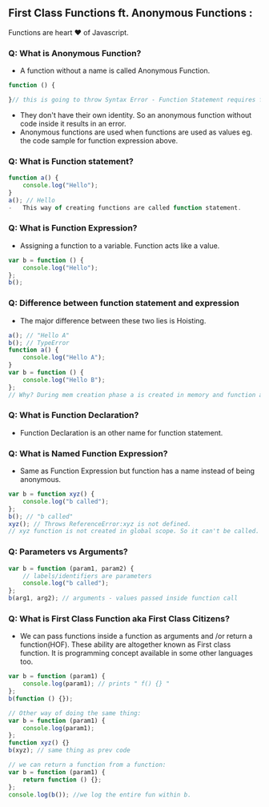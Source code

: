 ## First Class Functions ft. Anonymous Functions :

Functions are heart ♥ of Javascript.

### Q: What is Anonymous Function?

-   A function without a name is called Anonymous Function.

```js
function () {

}// this is going to throw Syntax Error - Function Statement requires function name.
```

-   They don't have their own identity. So an anonymous function without code inside it results in an error.
-   Anonymous functions are used when functions are used as values eg. the code sample for function expression above.

### Q: What is Function statement?

```js
function a() {
    console.log("Hello");
}
a(); // Hello
-   This way of creating functions are called function statement.
```

### Q: What is Function Expression?

-   Assigning a function to a variable. Function acts like a value.

```js
var b = function () {
    console.log("Hello");
};
b();
```

### Q: Difference between function statement and expression

-   The major difference between these two lies is Hoisting.

```js
a(); // "Hello A"
b(); // TypeError
function a() {
    console.log("Hello A");
}
var b = function () {
    console.log("Hello B");
};
// Why? During mem creation phase a is created in memory and function assigned to a. But b is created like a variable (b:undefined) and until code reaches the function()  part, it is still undefined. So it cannot be called.
```

### Q: What is Function Declaration?

-   Function Declaration is an other name for function statement.

### Q: What is Named Function Expression?

-   Same as Function Expression but function has a name instead of being anonymous.

```js
var b = function xyz() {
    console.log("b called");
};
b(); // "b called"
xyz(); // Throws ReferenceError:xyz is not defined.
// xyz function is not created in global scope. So it can't be called.
```

### Q: Parameters vs Arguments?

```js
var b = function (param1, param2) {
    // labels/identifiers are parameters
    console.log("b called");
};
b(arg1, arg2); // arguments - values passed inside function call
```

### Q: What is First Class Function aka First Class Citizens?

-   We can pass functions inside a function as arguments and /or return a function(HOF). These ability are altogether known as First class function. It is programming concept available in some other languages too.

```js
var b = function (param1) {
    console.log(param1); // prints " f() {} "
};
b(function () {});

// Other way of doing the same thing:
var b = function (param1) {
    console.log(param1);
};
function xyz() {}
b(xyz); // same thing as prev code

// we can return a function from a function:
var b = function (param1) {
    return function () {};
};
console.log(b()); //we log the entire fun within b.
```
